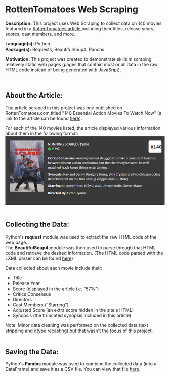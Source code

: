 RottenTomatoes Web Scraping
===========================

**Description:** This project uses Web Scraping to collect data on 140 movies featured in a [RottenTomatoes article ](https://editorial.rottentomatoes.com/guide/140-essential-action-movies-to-watch-now/) including their titles, release years, scores, cast members, and more.

**Language(s):** Python  
**Package(s):** Requests, BeautifulSoup4, Pandas

**Motivation:** This project was created to demonstrate skills in scraping relatively static web pages (pages that contain most or all data in the raw HTML code instead of being generated with JavaSript).

<br>

About the Article:
------------------
The article scraped in this project was one published on RottenTomatoes.com titled "140 Essential Action Movies To Watch Now" (a link to the article can be found [here](https://editorial.rottentomatoes.com/guide/140-essential-action-movies-to-watch-now/)).

For each of the 140 movies listed, the article displayed various information about them in the following format:
![Example Movie Entry](./readMe%20images/RT%20Movie%20Entry.PNG)
<br><br>

Collecting the Data:
----------------
Python's **request** module was used to extract the raw HTML code of the web page.  
The **BeautifulSoup4** module was then used to parse through that HTML code and retrieve the desired information. (The HTML code parsed with the LXML parser can be found [here](./Rotten-Tomatoes-LXML-Parser.html))

Data collected about each movie include their:
* Title
* Release Year
* Score (displayed in the article i.e. "57%")
* Critics Consensus
* Directors
* Cast Members ("Starring")
* Adjusted Score (an extra score hidden in the site's HTML)
* Synopsis (the truncated synopsis included in this article)

Note: Minor data cleaning was performed on the collected data (text stripping and dtype recasting) but that wasn't the focus of this project.
<br><br>

Saving the Data:
----------------
Python's **Pandas** module was used to combine the collected data (into a DataFrame) and save it as a CSV file. You can view that file [here](./Scraped_RottenTomatoes_Data.csv).
